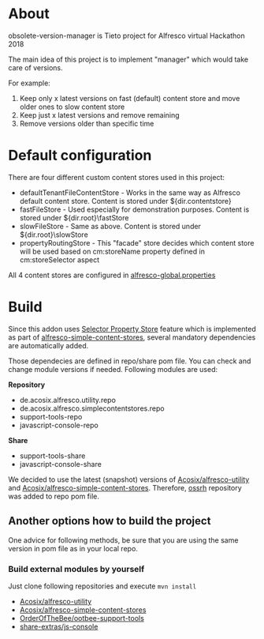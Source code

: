 # About
obsolete-version-manager is Tieto project for Alfresco virtual Hackathon 2018

The main idea of this project is to implement "manager" which would take care of versions. 

For example:
1. Keep only x latest versions on fast (default) content store and move older ones to slow content store
2. Keep just x latest versions and remove remaining
3. Remove versions older than specific time

# Default configuration
There are four different custom content stores used in this project:
* defaultTenantFileContentStore - Works in the same way as Alfresco default content store. Content is stored under ${dir.contentstore}
* fastFileStore - Used especially for demonstration purposes. Content is stored under ${dir.root}\\fastStore
* slowFileStore - Same as above. Content is stored under ${dir.root}\\slowStore
* propertyRoutingStore - This "facade" store decides which content store will be used based on cm:storeName property defined in cm:storeSelector aspect 

All 4 content stores are configured in [alfresco-global.properties](/obsolete-version-manager-repo/src/main/resources/alfresco/module/obsolete-version-manager-repo/alfresco-global.properties) 

# Build
Since this addon uses [Selector Property Store](https://github.com/Acosix/alfresco-simple-content-stores/wiki/Selector-Property-Store) feature which is implemented as part of [alfresco-simple-content-stores](https://github.com/Acosix/alfresco-simple-content-stores), several mandatory dependencies are automatically added.

Those dependecies are defined in repo/share pom file. You can check and change module versions if needed. Following modules are used:

**Repository**
* de.acosix.alfresco.utility.repo
* de.acosix.alfresco.simplecontentstores.repo
* support-tools-repo
* javascript-console-repo

**Share**
* support-tools-share
* javascript-console-share

We decided to use the latest (snapshot) versions of [Acosix/alfresco-utility](https://github.com/Acosix/alfresco-utility.git) and [Acosix/alfresco-simple-content-stores](https://github.com/Acosix/alfresco-simple-content-stores.git). Therefore, [ossrh](https://github.com/FilipBruska/obsolete-version-manager/blob/40ddfea93613c70fa84c47069775ba87e4c62052/obsolete-version-manager-repo/pom.xml#L371-L378) repository was added to repo pom file.

## Another options how to build the project
One advice for following methods, be sure that you are using the same version in pom file as in your local repo.

### Build external modules by yourself
Just clone following repositories and execute `mvn install`
* [Acosix/alfresco-utility](https://github.com/Acosix/alfresco-utility.git)
* [Acosix/alfresco-simple-content-stores](https://github.com/Acosix/alfresco-simple-content-stores.git)
* [OrderOfTheBee/ootbee-support-tools](https://github.com/OrderOfTheBee/ootbee-support-tools.git)
* [share-extras/js-console](https://github.com/share-extras/js-console.git)